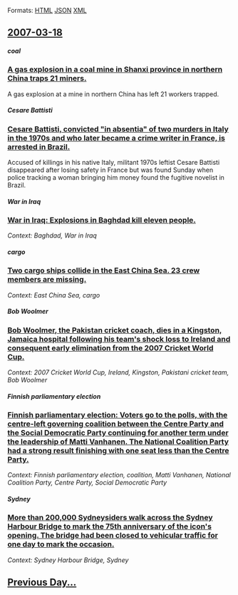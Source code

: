 
Formats: [HTML](2007/03/18/index.html)  [JSON](2007/03/18/index.json)  [XML](2007/03/18/index.xml)  

## [2007-03-18](/news/2007/03/18/index.md)

##### coal
### [ A gas explosion in a coal mine in Shanxi province in northern China traps 21 miners. ](/news/2007/03/18/a-gas-explosion-in-a-coal-mine-in-shanxi-province-in-northern-china-traps-21-miners.md)
A gas explosion at a mine in northern China has left 21 workers trapped.

##### Cesare Battisti
### [ Cesare Battisti, convicted "in absentia" of two murders in Italy in the 1970s and who later became a crime writer in France, is arrested in Brazil. ](/news/2007/03/18/cesare-battisti-convicted-in-absentia-of-two-murders-in-italy-in-the-1970s-and-who-later-became-a-crime-writer-in-france-is-arrested-in.md)
Accused of killings in his native Italy, militant 1970s leftist Cesare Battisti disappeared after losing safety in France but was found Sunday when police tracking a woman bringing him money found the fugitive novelist in Brazil.

##### War in Iraq
### [ War in Iraq: Explosions in Baghdad kill eleven people. ](/news/2007/03/18/war-in-iraq-explosions-in-baghdad-kill-eleven-people.md)
_Context: Baghdad, War in Iraq_

##### cargo
### [ Two cargo ships collide in the East China Sea. 23 crew members are missing. ](/news/2007/03/18/two-cargo-ships-collide-in-the-east-china-sea-23-crew-members-are-missing.md)
_Context: East China Sea, cargo_

##### Bob Woolmer
### [ Bob Woolmer, the Pakistan cricket coach, dies in a Kingston, Jamaica hospital following his team's shock loss to Ireland and consequent early elimination from the 2007 Cricket World Cup. ](/news/2007/03/18/bob-woolmer-the-pakistan-cricket-coach-dies-in-a-kingston-jamaica-hospital-following-his-team-s-shock-loss-to-ireland-and-consequent-ear.md)
_Context: 2007 Cricket World Cup, Ireland, Kingston, Pakistani cricket team, Bob Woolmer_

##### Finnish parliamentary election
### [ Finnish parliamentary election: Voters go to the polls, with the centre-left governing coalition between the Centre Party and the Social Democratic Party continuing for another term under the leadership of Matti Vanhanen. The National Coalition Party had a strong result finishing with one seat less than the Centre Party. ](/news/2007/03/18/finnish-parliamentary-election-voters-go-to-the-polls-with-the-centre-left-governing-coalition-between-the-centre-party-and-the-social-de.md)
_Context: Finnish parliamentary election, coalition, Matti Vanhanen, National Coalition Party, Centre Party, Social Democratic Party_

##### Sydney
### [ More than 200,000 Sydneysiders walk across the Sydney Harbour Bridge to mark the 75th anniversary of the icon's opening. The bridge had been closed to vehicular traffic for one day to mark the occasion. ](/news/2007/03/18/more-than-200-000-sydneysiders-walk-across-the-sydney-harbour-bridge-to-mark-the-75th-anniversary-of-the-icon-s-opening-the-bridge-had-bee.md)
_Context: Sydney Harbour Bridge, Sydney_

## [Previous Day...](/news/2007/03/17/index.md)

